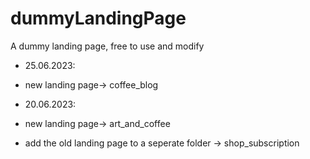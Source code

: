 # dummyLandingPage
A dummy landing page, free to use and modify
- 25.06.2023:
- new landing page-> coffee_blog
  
- 20.06.2023:
- new landing page-> art_and_coffee
- add the old landing page to a seperate folder -> shop_subscription

